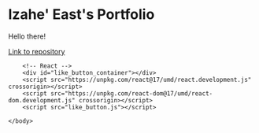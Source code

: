 <html>
    <head>
    </head>
    <body>
        <!-- Top -->
        <h1>Izahe' East's Portfolio</h1>
        <p>Hello there!</p>
        <a href = "https://github.com/Izahe/Portfolio"> Link to repository </a>
        
        <!-- React -->
        <div id="like_button_container"></div>
        <script src="https://unpkg.com/react@17/umd/react.development.js" crossorigin></script>
        <script src="https://unpkg.com/react-dom@17/umd/react-dom.development.js" crossorigin></script>
        <script src="like_button.js"></script>
        
    </body>
</html>
